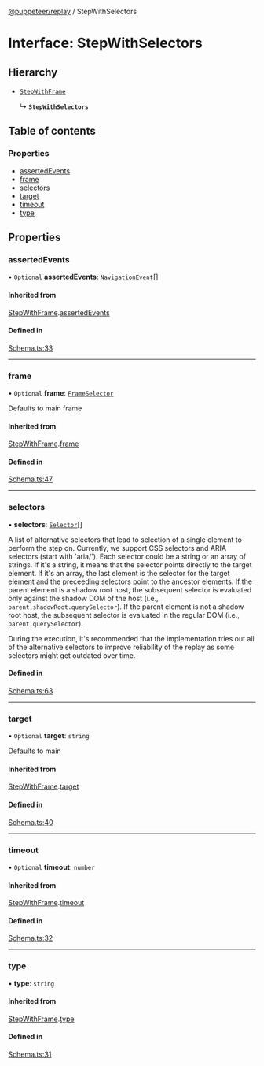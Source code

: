 [@puppeteer/replay](../README.md) / StepWithSelectors

# Interface: StepWithSelectors

## Hierarchy

- [`StepWithFrame`](Schema.StepWithFrame.md)

  ↳ **`StepWithSelectors`**

## Table of contents

### Properties

- [assertedEvents](StepWithSelectors.md#assertedevents)
- [frame](StepWithSelectors.md#frame)
- [selectors](StepWithSelectors.md#selectors)
- [target](StepWithSelectors.md#target)
- [timeout](StepWithSelectors.md#timeout)
- [type](StepWithSelectors.md#type)

## Properties

### assertedEvents

• `Optional` **assertedEvents**: [`NavigationEvent`](Schema.NavigationEvent.md)[]

#### Inherited from

[StepWithFrame](Schema.StepWithFrame.md).[assertedEvents](Schema.StepWithFrame.md#assertedevents)

#### Defined in

[Schema.ts:33](https://github.com/puppeteer/replay/blob/main/src/Schema.ts#L33)

---

### frame

• `Optional` **frame**: [`FrameSelector`](../modules/Schema.md#frameselector)

Defaults to main frame

#### Inherited from

[StepWithFrame](Schema.StepWithFrame.md).[frame](Schema.StepWithFrame.md#frame)

#### Defined in

[Schema.ts:47](https://github.com/puppeteer/replay/blob/main/src/Schema.ts#L47)

---

### selectors

• **selectors**: [`Selector`](../modules/Schema.md#selector)[]

A list of alternative selectors that lead to selection of a single element to perform the step on.
Currently, we support CSS selectors and ARIA selectors (start with 'aria/'). Each selector
could be a string or an array of strings. If it's a string, it means that the selector points directly to the target
element. If it's an array, the last element is the selector for the target element and the preceeding selectors
point to the ancestor elements. If the parent element is a shadow root host, the subsequent
selector is evaluated only against the shadow DOM of the host (i.e., `parent.shadowRoot.querySelector`). If the parent
element is not a shadow root host, the subsequent selector is evaluated in the regular DOM (i.e., `parent.querySelector`).

During the execution, it's recommended that the implementation tries out all of the alternative selectors to improve
reliability of the replay as some selectors might get outdated over time.

#### Defined in

[Schema.ts:63](https://github.com/puppeteer/replay/blob/main/src/Schema.ts#L63)

---

### target

• `Optional` **target**: `string`

Defaults to main

#### Inherited from

[StepWithFrame](Schema.StepWithFrame.md).[target](Schema.StepWithFrame.md#target)

#### Defined in

[Schema.ts:40](https://github.com/puppeteer/replay/blob/main/src/Schema.ts#L40)

---

### timeout

• `Optional` **timeout**: `number`

#### Inherited from

[StepWithFrame](Schema.StepWithFrame.md).[timeout](Schema.StepWithFrame.md#timeout)

#### Defined in

[Schema.ts:32](https://github.com/puppeteer/replay/blob/main/src/Schema.ts#L32)

---

### type

• **type**: `string`

#### Inherited from

[StepWithFrame](Schema.StepWithFrame.md).[type](Schema.StepWithFrame.md#type)

#### Defined in

[Schema.ts:31](https://github.com/puppeteer/replay/blob/main/src/Schema.ts#L31)
